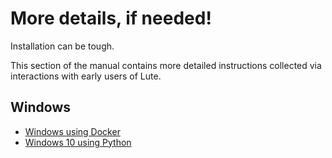 # More details, if needed!

Installation can be tough.

This section of the manual contains more detailed instructions collected via interactions with early users of Lute.

## Windows

* [Windows using Docker](./windows-using-docker.md)
* [Windows 10 using Python](./windows-10-using-python.md)